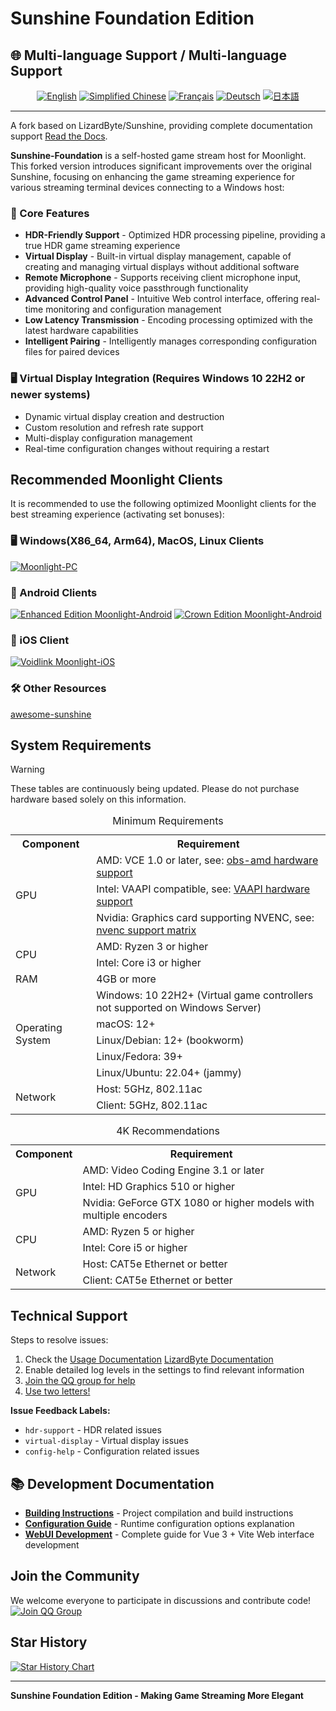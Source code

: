 # Sunshine Foundation Edition

## 🌐 Multi-language Support / Multi-language Support

<div align="center">

[![English](https://img.shields.io/badge/English-README.en.md-blue?style=for-the-badge)](README.en.md)
[![Simplified Chinese](https://img.shields.io/badge/Simplified_Chinese-README.zh--CN.md-red?style=for-the-badge)](README.md)
[![Français](https://img.shields.io/badge/Français-README.fr.md-green?style=for-the-badge)](README.fr.md)
[![Deutsch](https://img.shields.io/badge/Deutsch-README.de.md-yellow?style=for-the-badge)](README.de.md)
[![日本語](https://img.shields.io/badge/日本語-README.ja.md-purple?style=for-the-badge)](README.ja.md)

</div>

---

A fork based on LizardByte/Sunshine, providing complete documentation support [Read the Docs](https://docs.qq.com/aio/DSGdQc3htbFJjSFdO?p=YTpMj5JNNdB5hEKJhhqlSB).

**Sunshine-Foundation** is a self-hosted game stream host for Moonlight. This forked version introduces significant improvements over the original Sunshine, focusing on enhancing the game streaming experience for various streaming terminal devices connecting to a Windows host:

### 🌟 Core Features
- **HDR-Friendly Support** - Optimized HDR processing pipeline, providing a true HDR game streaming experience
- **Virtual Display** - Built-in virtual display management, capable of creating and managing virtual displays without additional software
- **Remote Microphone** - Supports receiving client microphone input, providing high-quality voice passthrough functionality
- **Advanced Control Panel** - Intuitive Web control interface, offering real-time monitoring and configuration management
- **Low Latency Transmission** - Encoding processing optimized with the latest hardware capabilities
- **Intelligent Pairing** - Intelligently manages corresponding configuration files for paired devices

### 🖥️ Virtual Display Integration (Requires Windows 10 22H2 or newer systems)
- Dynamic virtual display creation and destruction
- Custom resolution and refresh rate support
- Multi-display configuration management
- Real-time configuration changes without requiring a restart


## Recommended Moonlight Clients

It is recommended to use the following optimized Moonlight clients for the best streaming experience (activating set bonuses):

### 🖥️ Windows(X86_64, Arm64), MacOS, Linux Clients
[![Moonlight-PC](https://img.shields.io/badge/Moonlight-PC-red?style=for-the-badge&logo=windows)](https://github.com/qiin2333/moonlight-qt)

### 📱 Android Clients
[![Enhanced Edition Moonlight-Android](https://img.shields.io/badge/Enhanced_Edition-Moonlight--Android-green?style=for-the-badge&logo=android)](https://github.com/qiin2333/moonlight-android/releases/tag/shortcut)
[![Crown Edition Moonlight-Android](https://img.shields.io/badge/Crown_Edition-Moonlight--Android-blue?style=for-the-badge&logo=android)](https://github.com/WACrown/moonlight-android)

### 📱 iOS Client
[![Voidlink Moonlight-iOS](https://img.shields.io/badge/Voidlink-Moonlight--iOS-lightgrey?style=for-the-badge&logo=apple)](https://github.com/The-Fried-Fish/VoidLink-previously-moonlight-zwm)


### 🛠️ Other Resources
[awesome-sunshine](https://github.com/LizardByte/awesome-sunshine)

## System Requirements


> [!WARNING]
> These tables are continuously being updated. Please do not purchase hardware based solely on this information.


<table>
    <caption id="minimum_requirements">Minimum Requirements</caption>
    <tr>
        <th>Component</th>
        <th>Requirement</th>
    </tr>
    <tr>
        <td rowspan="3">GPU</td>
        <td>AMD: VCE 1.0 or later, see: <a href="https://github.com/obsproject/obs-amd-encoder/wiki/Hardware-Support">obs-amd hardware support</a></td>
    </tr>
    <tr>
        <td>Intel: VAAPI compatible, see: <a href="https://www.intel.com/content/www/us/en/developer/articles/technical/linuxmedia-vaapi.html">VAAPI hardware support</a></td>
    </tr>
    <tr>
        <td>Nvidia: Graphics card supporting NVENC, see: <a href="https://developer.nvidia.com/video-encode-and-decode-gpu-support-matrix-new">nvenc support matrix</a></td>
    </tr>
    <tr>
        <td rowspan="2">CPU</td>
        <td>AMD: Ryzen 3 or higher</td>
    </tr>
    <tr>
        <td>Intel: Core i3 or higher</td>
    </tr>
    <tr>
        <td>RAM</td>
        <td>4GB or more</td>
    </tr>
    <tr>
        <td rowspan="5">Operating System</td>
        <td>Windows: 10 22H2+ (Virtual game controllers not supported on Windows Server)</td>
    </tr>
    <tr>
        <td>macOS: 12+</td>
    </tr>
    <tr>
        <td>Linux/Debian: 12+ (bookworm)</td>
    </tr>
    <tr>
        <td>Linux/Fedora: 39+</td>
    </tr>
    <tr>
        <td>Linux/Ubuntu: 22.04+ (jammy)</td>
    </tr>
    <tr>
        <td rowspan="2">Network</td>
        <td>Host: 5GHz, 802.11ac</td>
    </tr>
    <tr>
        <td>Client: 5GHz, 802.11ac</td>
    </tr>
</table>

<table>
    <caption id="4k_suggestions">4K Recommendations</caption>
    <tr>
        <th>Component</th>
        <th>Requirement</th>
    </tr>
    <tr>
        <td rowspan="3">GPU</td>
        <td>AMD: Video Coding Engine 3.1 or later</td>
    </tr>
    <tr>
        <td>Intel: HD Graphics 510 or higher</td>
    </tr>
    <tr>
        <td>Nvidia: GeForce GTX 1080 or higher models with multiple encoders</td>
    </tr>
    <tr>
        <td rowspan="2">CPU</td>
        <td>AMD: Ryzen 5 or higher</td>
    </tr>
    <tr>
        <td>Intel: Core i5 or higher</td>
    </tr>
    <tr>
        <td rowspan="2">Network</td>
        <td>Host: CAT5e Ethernet or better</td>
    </tr>
    <tr>
        <td>Client: CAT5e Ethernet or better</td>
    </tr>
</table>

## Technical Support

Steps to resolve issues:
1. Check the [Usage Documentation](https://docs.qq.com/aio/DSGdQc3htbFJjSFdO?p=YTpMj5JNNdB5hEKJhhqlSB) [LizardByte Documentation](https://docs.lizardbyte.dev/projects/sunshine/latest/)
2. Enable detailed log levels in the settings to find relevant information
3. [Join the QQ group for help](https://qm.qq.com/cgi-bin/qm/qr?k=5qnkzSaLIrIaU4FvumftZH_6Hg7fUuLD&jump_from=webapi)
4. [Use two letters!](https://uuyc.163.com/)

**Issue Feedback Labels:**
- `hdr-support` - HDR related issues
- `virtual-display` - Virtual display issues
- `config-help` - Configuration related issues

## 📚 Development Documentation

- **[Building Instructions](docs/building.md)** - Project compilation and build instructions
- **[Configuration Guide](docs/configuration.md)** - Runtime configuration options explanation
- **[WebUI Development](docs/WEBUI_DEVELOPMENT.md)** - Complete guide for Vue 3 + Vite Web interface development

## Join the Community

We welcome everyone to participate in discussions and contribute code!
[![Join QQ Group](https://pub.idqqimg.com/wpa/images/group.png 'Join QQ Group')](https://qm.qq.com/cgi-bin/qm/qr?k=WC2PSZ3Q6Hk6j8U_DG9S7522GPtItk0m&jump_from=webapi&authKey=zVDLFrS83s/0Xg3hMbkMeAqI7xoHXaM3sxZIF/u9JW7qO/D8xd0npytVBC2lOS+z)

## Star History

[![Star History Chart](https://api.star-history.com/svg?repos=qiin2333/Sunshine-Foundation&type=Date)](https://www.star-history.com/#qiin2333/Sunshine-Foundation&Date)

---

**Sunshine Foundation Edition - Making Game Streaming More Elegant**